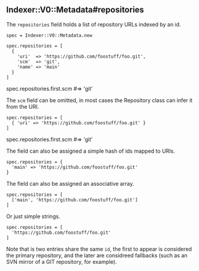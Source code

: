 ## Indexer::V0::Metadata#repositories

The `repositories` field holds a list of repository URLs indexed by an id.

    spec = Indexer::V0::Metadata.new

    spec.repositories = [
      {
        'uri'  => 'https://github.com/foostuff/foo.git',
        'scm'  => 'git',
        'name' => 'main'
      }
    ]

   spec.repositories.first.scm  #=> 'git'

The `scm` field can be omitted, in most cases the Repository class can infer
it from the URI.

    spec.repositories = [
      { 'uri' => 'https://github.com/foostuff/foo.git' }
    ]

   spec.repositories.first.scm  #=> 'git'

The field can also be assigned a simple hash of ids mapped to URIs.

    spec.repositories = {
      'main' => 'https://github.com/foostuff/foo.git'
    }

The field can also be assigned an associative array.

    spec.repositories = [
      ['main', 'https://github.com/foostuff/foo.git']
    ]

Or just simple strings.

    spec.repositories = [
      'https://github.com/foostuff/foo.git'
    ]

Note that is two entries share the same `id`, the first to appear is considered
the primary repository, and the later are considreed fallbacks (such as an SVN
mirror of a GIT repository, for example).

